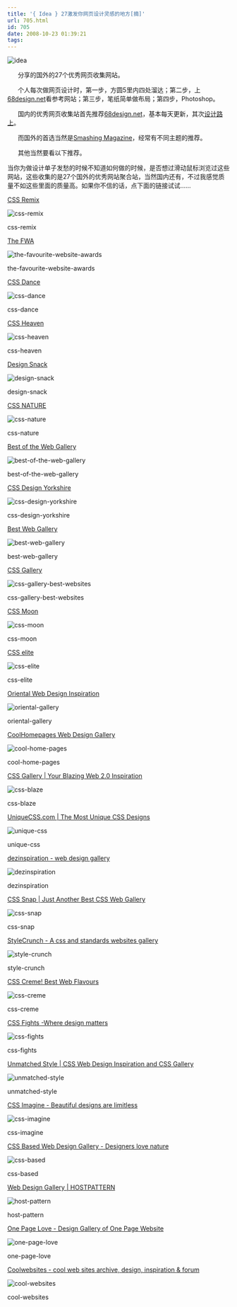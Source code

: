 ```yaml
---
title: '{ Idea } 27激发你网页设计灵感的地方[摘]'
url: 705.html
id: 705
date: 2008-10-23 01:39:21
tags:
---
```


![idea](http://cai13.info/blog_pic/2008/10/idea1.jpg "idea")

      分享的国外的27个优秀网页收集网站。

      个人每次做网页设计时，第一步，方圆5里内四处溜达；第二步，上[68design.net](http://www.68design.net/)看参考网站；第三步，笔纸简单做布局；第四步，Photoshop。

      国内的优秀网页收集站首先推荐[68design.net](http://www.68design.net/)，基本每天更新，其次[设计路上](http://www.sj63.com/)。

      而国外的首选当然是[Smashing Magazine](http://www.smashingmagazine.com/)，经常有不同主题的推荐。

      其他当然要看以下推荐。

当你为做设计单子发愁的时候不知道如何做的时候，是否想过滑动鼠标浏览过这些网站，这些收集的是27个国外的优秀网站聚合站，当然国内还有，不过我感觉质量不如这些里面的质量高。如果你不信的话，点下面的链接试试……

[CSS Remix](http://cssremix.com/)

![css-remix](http://www.izhoukan.com/wp-content/uploads/2008/10/css-remix.jpg "css-remix")

css-remix

[The FWA](http://www.thefwa.com/)

![the-favourite-website-awards](http://www.izhoukan.com/wp-content/uploads/2008/10/the-favourite-website-awards.jpg "the-favourite-website-awards")

the-favourite-website-awards

[CSS Dance](http://www.cssdance.com/)

![css-dance](http://www.izhoukan.com/wp-content/uploads/2008/10/css-dance.jpg "css-dance")

css-dance

[CSS Heaven](http://www.cssheaven.com/)

![css-heaven](http://www.izhoukan.com/wp-content/uploads/2008/10/css-heaven.jpg "css-heaven")

css-heaven

[Design Snack](http://www.designsnack.com/)

![design-snack](http://www.izhoukan.com/wp-content/uploads/2008/10/design-snack.jpg "design-snack")

design-snack

[CSS NATURE](http://www.cssnature.org/)

![css-nature](http://www.izhoukan.com/wp-content/uploads/2008/10/css-nature.jpg "css-nature")

css-nature

[Best of the Web Gallery](http://www.botwg.com/)

![best-of-the-web-gallery](http://www.izhoukan.com/wp-content/uploads/2008/10/best-of-the-web-gallery.jpg "best-of-the-web-gallery")

best-of-the-web-gallery

[CSS Design Yorkshire](http://www.css-design-yorkshire.com/)

![css-design-yorkshire](http://www.izhoukan.com/wp-content/uploads/2008/10/css-design-yorkshire.jpg "css-design-yorkshire")

css-design-yorkshire

[Best Web Gallery](http://bestwebgallery.com/)

![best-web-gallery](http://www.izhoukan.com/wp-content/uploads/2008/10/best-web-gallery.jpg "best-web-gallery")

best-web-gallery

[CSS Gallery](http://www.urbantrash.net/cssgallery/)

![css-gallery-best-websites](http://www.izhoukan.com/wp-content/uploads/2008/10/css-gallery-best-websites.jpg "css-gallery-best-websites")

css-gallery-best-websites

[CSS Moon](http://www.cssmoon.com/)

![css-moon](http://www.izhoukan.com/wp-content/uploads/2008/10/css-moon.jpg "css-moon")

css-moon

[CSS elite](http://www.csselite.com/)

![css-elite](http://www.izhoukan.com/wp-content/uploads/2008/10/css-elite.jpg "css-elite")

css-elite

[Oriental Web Design Inspiration](http://oriental-gallery.com/)

![oriental-gallery](http://www.izhoukan.com/wp-content/uploads/2008/10/oriental-gallery.jpg "oriental-gallery")

oriental-gallery

[CoolHomepages Web Design Gallery](http://www.coolhomepages.com/)

![cool-home-pages](http://www.izhoukan.com/wp-content/uploads/2008/10/cool-home-pages.jpg "cool-home-pages")

cool-home-pages

[CSS Gallery | Your Blazing Web 2.0 Inspiration](http://www.cssblaze.com/)

![css-blaze](http://www.izhoukan.com/wp-content/uploads/2008/10/css-blaze.jpg "css-blaze")

css-blaze

[UniqueCSS.com | The Most Unique CSS Designs](http://www.uniquecss.com/)

![unique-css](http://www.izhoukan.com/wp-content/uploads/2008/10/unique-css.jpg "unique-css")

unique-css

[dezinspiration - web design gallery](http://www.dezinspiration.com/)

![dezinspiration](http://www.izhoukan.com/wp-content/uploads/2008/10/dezinspiration.jpg "dezinspiration")

dezinspiration

[CSS Snap | Just Another Best CSS Web Gallery](http://csssnap.com/)

![css-snap](http://www.izhoukan.com/wp-content/uploads/2008/10/css-snap.jpg "css-snap")

css-snap

[StyleCrunch - A css and standards websites gallery](http://stylecrunch.com/)

![style-crunch](http://www.izhoukan.com/wp-content/uploads/2008/10/style-crunch.jpg "style-crunch")

style-crunch

[CSS Creme! Best Web Flavours](http://csscreme.com/)

![css-creme](http://www.izhoukan.com/wp-content/uploads/2008/10/css-creme.jpg "css-creme")

css-creme

[CSS Fights -Where design matters](http://cssfights.com/)

![css-fights](http://www.izhoukan.com/wp-content/uploads/2008/10/css-fights.jpg "css-fights")

css-fights

[Unmatched Style | CSS Web Design Inspiration and CSS Gallery](http://www.unmatchedstyle.com/)

![unmatched-style](http://www.izhoukan.com/wp-content/uploads/2008/10/unmatched-style.jpg "unmatched-style")

unmatched-style

[CSS Imagine - Beautiful designs are limitless](http://www.css-imagine.com/)

![css-imagine](http://www.izhoukan.com/wp-content/uploads/2008/10/css-imagine.jpg "css-imagine")

css-imagine

[CSS Based Web Design Gallery - Designers love nature](http://www.cssbased.com/)

![css-based](http://www.izhoukan.com/wp-content/uploads/2008/10/css-based.jpg "css-based")

css-based

[Web Design Gallery | HOSTPATTERN](http://www.hostpattern.com/)

![host-pattern](http://www.izhoukan.com/wp-content/uploads/2008/10/host-pattern.jpg "host-pattern")

host-pattern

[One Page Love - Design Gallery of One Page Website](http://onepagelove.com/)

![one-page-love](http://www.izhoukan.com/wp-content/uploads/2008/10/one-page-love.jpg "one-page-love")

one-page-love

[Coolwebsites - cool web sites archive, design, inspiration & forum](http://www.coolwebsites.dk/)

![cool-websites](http://www.izhoukan.com/wp-content/uploads/2008/10/cool-websites.jpg "cool-websites")

cool-websites
